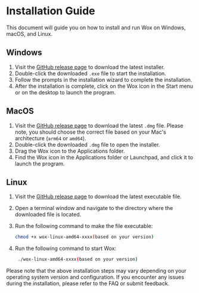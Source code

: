 # Installation Guide

This document will guide you on how to install and run Wox on Windows, macOS, and Linux.

## Windows

1. Visit the [GitHub release page](https://github.com/Wox-launcher/Wox/releases) to download the latest installer.
2. Double-click the downloaded `.exe` file to start the installation.
3. Follow the prompts in the installation wizard to complete the installation.
4. After the installation is complete, click on the Wox icon in the Start menu or on the desktop to launch the program.

## MacOS

1. Visit the [GitHub release page](https://github.com/Wox-launcher/Wox/releases) to download the latest `.dmg` file. Please note, you should choose the correct file based on your
   Mac's architecture (`arm64` or `amd64`).
2. Double-click the downloaded `.dmg` file to open the installer.
3. Drag the Wox icon to the Applications folder.
4. Find the Wox icon in the Applications folder or Launchpad, and click it to launch the program.

## Linux

1. Visit the [GitHub release page](https://github.com/Wox-launcher/Wox/releases) to download the latest executable file.
2. Open a terminal window and navigate to the directory where the downloaded file is located.
3. Run the following command to make the file executable:

   ```bash
   chmod +x wox-linux-amd64-xxxx(based on your version)
   ```
4. Run the following command to start Wox:

   ```bash
    ./wox-linux-amd64-xxxx(based on your version)
    ```

Please note that the above installation steps may vary depending on your operating system version and configuration. If you encounter any issues during the installation, please
refer to the FAQ or submit feedback.